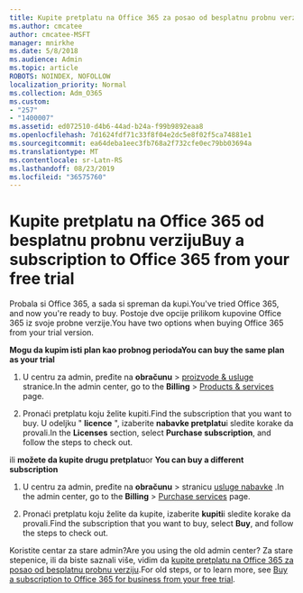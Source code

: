 ```yaml
---
title: Kupite pretplatu na Office 365 za posao od besplatnu probnu verziju
ms.author: cmcatee
author: cmcatee-MSFT
manager: mnirkhe
ms.date: 5/8/2018
ms.audience: Admin
ms.topic: article
ROBOTS: NOINDEX, NOFOLLOW
localization_priority: Normal
ms.collection: Adm_O365
ms.custom:
- "257"
- "1400007"
ms.assetid: ed072510-d4b6-44ad-b24a-f99b9892eaa8
ms.openlocfilehash: 7d1624fdf71c33f8f04e2dc5e8f02f5ca74881e1
ms.sourcegitcommit: ea64deba1eec3fb768a2f732cfe0ec79bb03694a
ms.translationtype: MT
ms.contentlocale: sr-Latn-RS
ms.lasthandoff: 08/23/2019
ms.locfileid: "36575760"
---
```

# <a name="buy-a-subscription-to-office-365-from-your-free-trial"></a><span data-ttu-id="e6b37-102">Kupite pretplatu na Office 365 od besplatnu probnu verziju</span><span class="sxs-lookup"><span data-stu-id="e6b37-102">Buy a subscription to Office 365 from your free trial</span></span>

<span data-ttu-id="e6b37-103">Probala si Office 365, a sada si spreman da kupi.</span><span class="sxs-lookup"><span data-stu-id="e6b37-103">You've tried Office 365, and now you're ready to buy.</span></span> <span data-ttu-id="e6b37-104">Postoje dve opcije prilikom kupovine Office 365 iz svoje probne verzije.</span><span class="sxs-lookup"><span data-stu-id="e6b37-104">You have two options when buying Office 365 from your trial version.</span></span>
  
 <span data-ttu-id="e6b37-105">**Mogu da kupim isti plan kao probnog perioda**</span><span class="sxs-lookup"><span data-stu-id="e6b37-105">**You can buy the same plan as your trial**</span></span>
  
1. <span data-ttu-id="e6b37-106">U centru za admin, pređite na **obračunu** \> [proizvode & usluge](https://go.microsoft.com/fwlink/p/?linkid=842054) stranice.</span><span class="sxs-lookup"><span data-stu-id="e6b37-106">In the admin center, go to the **Billing** \> [Products & services](https://go.microsoft.com/fwlink/p/?linkid=842054) page.</span></span>

2. <span data-ttu-id="e6b37-107">Pronaći pretplatu koju želite kupiti.</span><span class="sxs-lookup"><span data-stu-id="e6b37-107">Find the subscription that you want to buy.</span></span> <span data-ttu-id="e6b37-108">U odeljku " **licence** ", izaberite **nabavke pretplatu**i sledite korake da provali.</span><span class="sxs-lookup"><span data-stu-id="e6b37-108">In the **Licenses** section, select **Purchase subscription**, and follow the steps to check out.</span></span>

<span data-ttu-id="e6b37-109">ili **možete da kupite drugu pretplatu**</span><span class="sxs-lookup"><span data-stu-id="e6b37-109">or **You can buy a different subscription**</span></span>
  
1. <span data-ttu-id="e6b37-110">U centru za admin, pređite na **obračunu** \> stranicu [usluge nabavke](https://go.microsoft.com/fwlink/p/?linkid=868433) .</span><span class="sxs-lookup"><span data-stu-id="e6b37-110">In the admin center, go to the **Billing** \> [Purchase services](https://go.microsoft.com/fwlink/p/?linkid=868433) page.</span></span>

3. <span data-ttu-id="e6b37-111">Pronaći pretplatu koju želite da kupite, izaberite **kupiti**i sledite korake da provali.</span><span class="sxs-lookup"><span data-stu-id="e6b37-111">Find the subscription that you want to buy, select **Buy**, and follow the steps to check out.</span></span>

<span data-ttu-id="e6b37-112">Koristite centar za stare admin?</span><span class="sxs-lookup"><span data-stu-id="e6b37-112">Are you using the old admin center?</span></span> <span data-ttu-id="e6b37-113">Za stare stepenice, ili da biste saznali više, vidim da [kupite pretplatu na Office 365 za posao od besplatnu probnu verziju](https://docs.microsoft.com/office365/admin/subscriptions-and-billing/buy-a-subscription-from-your-free-trial).</span><span class="sxs-lookup"><span data-stu-id="e6b37-113">For old steps, or to learn more, see [Buy a subscription to Office 365 for business from your free trial](https://docs.microsoft.com/office365/admin/subscriptions-and-billing/buy-a-subscription-from-your-free-trial).</span></span>